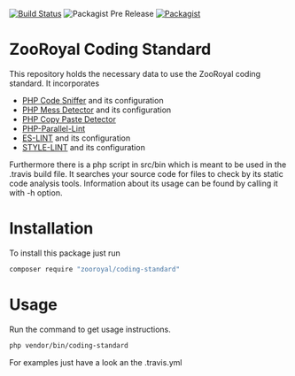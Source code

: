 
[![Build Status](https://img.shields.io/travis/ZooRoyal/coding-standard/master.svg?longCache=true&style=for-the-badge)](https://travis-ci.org/ZooRoyal/coding-standard) ![Packagist Pre Release](https://img.shields.io/packagist/v/ZooRoyal/coding-standard.svg?longCache=true&style=for-the-badge)
 [![Packagist](https://img.shields.io/packagist/l/ZooRoyal/coding-standard.svg?longCache=true&style=for-the-badge)]()


# ZooRoyal Coding Standard

This repository holds the necessary data to use the ZooRoyal coding standard. It incorporates
* [PHP Code Sniffer](https://github.com/squizlabs/PHP_CodeSniffer) and its configuration
* [PHP Mess Detector](https://github.com/phpmd/phpmd) and its configuration
* [PHP Copy Paste Detector](https://github.com/sebastianbergmann/phpcpd)
* [PHP-Parallel-Lint](https://github.com/JakubOnderka/PHP-Parallel-Lint)
* [ES-LINT](https://github.com/eslint/eslint) and its configuration
* [STYLE-LINT](https://github.com/stylelint/stylelint) and its configuration

Furthermore there is a php script in src/bin which is meant to be used in the .travis build file. It searches your source code for files to check by its static code analysis tools. Information about its usage can be found by calling it with -h option.

# Installation

To install this package just run

```bash
composer require "zooroyal/coding-standard"
```

# Usage

Run the command to get usage instructions. 
```bash
php vendor/bin/coding-standard
```

For examples just have a look an the .travis.yml


